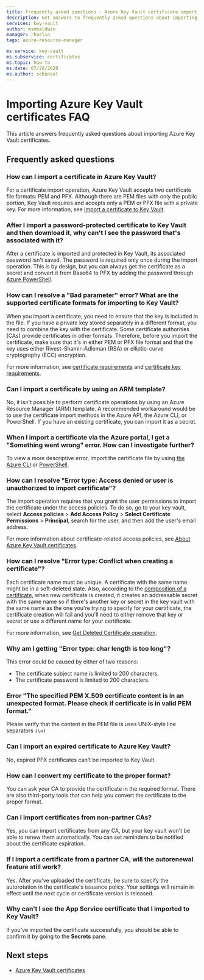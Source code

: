 ```yaml
---
title: Frequently asked questions - Azure Key Vault certificate import
description: Get answers to frequently asked questions about importing Azure Key Vault certificates.
services: key-vault
author: msmbaldwin
manager: rkarlin
tags: azure-resource-manager

ms.service: key-vault
ms.subservice: certificates
ms.topic: how-to
ms.date: 07/20/2020
ms.author: sebansal
---
```


# Importing Azure Key Vault certificates FAQ

This article answers frequently asked questions about importing Azure Key Vault certificates.

## Frequently asked questions

### How can I import a certificate in Azure Key Vault?

For a certificate import operation, Azure Key Vault accepts two certificate file formats: PEM and PFX. Although there are PEM files with only the public portion, Key Vault requires and accepts only a PEM or PFX file with a private key. For more information, see [Import a certificate to Key Vault](./tutorial-import-certificate.md#import-a-certificate-to-key-vault).

### After I import a password-protected certificate to Key Vault and then download it, why can't I see the password that's associated with it?
     
After a certificate is imported and protected in Key Vault, its associated password isn't saved. The password is required only once during the import operation. This is by design, but you can always get the certificate as a secret and convert it from Base64 to PFX by adding the password through [Azure PowerShell](https://social.technet.microsoft.com/wiki/contents/articles/37431.exporting-azure-app-service-certificates.aspx).

### How can I resolve a "Bad parameter" error? What are the supported certificate formats for importing to Key Vault?

When you import a certificate, you need to ensure that the key is included in the file. If you have a private key stored separately in a different format, you need to combine the key with the certificate. Some certificate authorities (CAs) provide certificates in other formats. Therefore, before you import the certificate, make sure that it's in either PEM or PFX file format and that the key uses either Rivest–Shamir–Adleman (RSA) or elliptic-curve cryptography (ECC) encryption. 

For more information, see [certificate requirements](./certificate-scenarios.md#formats-of-import-we-support) and [certificate key requirements](../keys/about-keys.md).

###  Can I import a certificate by using an ARM template?

No, it isn't possible to perform certificate operations by using an Azure Resource Manager (ARM) template. A recommended workaround would be to use the certificate import methods in the Azure API, the Azure CLI, or PowerShell. If you have an existing certificate, you can import it as a secret.

### When I import a certificate via the Azure portal, I get a "Something went wrong" error. How can I investigate further?
     
To view a more descriptive error, import the certificate file by using [the Azure CLI](/cli/azure/keyvault/certificate#az_keyvault_certificate_import) or [PowerShell](/powershell/module/azurerm.keyvault/import-azurekeyvaultcertificate).

### How can I resolve "Error type: Access denied or user is unauthorized to import certificate"?
    
The import operation requires that you grant the user permissions to import the certificate under the access policies. To do so, go to your key vault, select **Access policies** > **Add Access Policy** > **Select Certificate Permissions** > **Principal**, search for the user, and then add the user's email address. 

For more information about certificate-related access policies, see [About Azure Key Vault certificates](./about-certificates.md#certificate-access-control).


### How can I resolve "Error type: Conflict when creating a certificate"?
    
Each certificate name must be unique. A certificate with the same name might be in a soft-deleted state. Also, according to the [composition of a certificate](./about-certificates.md#composition-of-a-certificate), when new certificate is created, it creates an addressable secret with the same name so if there's another key or secret in the key vault with the same name as the one you're trying to specify for your certificate, the certificate creation will fail and you'll need to either remove that key or secret or use a different name for your certificate. 

For more information, see [Get Deleted Certificate operation](/rest/api/keyvault/getdeletedcertificate/getdeletedcertificate).

### Why am I getting "Error type: char length is too long"?
This error could be caused by either of two reasons:    
* The certificate subject name is limited to 200 characters.
* The certificate password is limited to 200 characters.


### Error "The specified PEM X.509 certificate content is in an unexpected format. Please check if certificate is in valid PEM format."
Please verify that the content in the PEM file is uses UNIX-style line separators `(\n)`

### Can I import an expired certificate to Azure Key Vault?
    
No, expired PFX certificates can't be imported to Key Vault.

### How can I convert my certificate to the proper format?

You can ask your CA to provide the certificate in the required format. There are also third-party tools that can help you convert the certificate to the proper format.

### Can I import certificates from non-partner CAs?
Yes, you can import certificates from any CA, but your key vault won't be able to renew them automatically. You can set reminders to be notified about the certificate expiration.

### If I import a certificate from a partner CA, will the autorenewal feature still work?
Yes. After you've uploaded the certificate, be sure to specify the autorotation in the certificate's issuance policy. Your settings will remain in effect until the next cycle or certificate version is released.

### Why can't I see the App Service certificate that I imported to Key Vault? 
If you've imported the certificate successfully, you should be able to confirm it by going to the **Secrets** pane.


## Next steps

- [Azure Key Vault certificates](./about-certificates.md)
